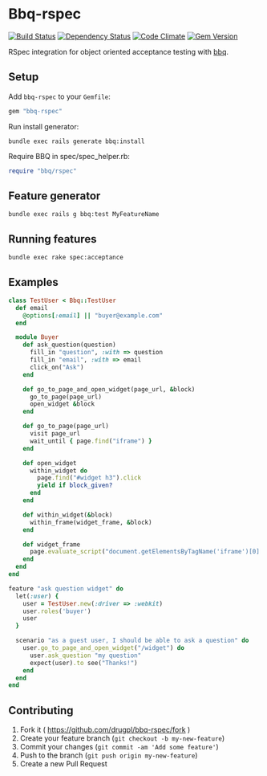 # Bbq-rspec

[![Build Status](https://secure.travis-ci.org/drugpl/bbq-rspec.png)](http://travis-ci.org/drugpl/bbq-rspec) [![Dependency Status](https://gemnasium.com/drugpl/bbq-rspec.png)](https://gemnasium.com/drugpl/bbq-rspec) [![Code Climate](https://codeclimate.com/github/drugpl/bbq-rspec.png)](https://codeclimate.com/github/drugpl/bbq-rspec) [![Gem Version](https://badge.fury.io/rb/bbq-rspec.png)](http://badge.fury.io/rb/bbq-rspec)


RSpec integration for object oriented acceptance testing with [bbq](https://github.com/drugpl/bbq).

## Setup

Add `bbq-rspec` to your `Gemfile`:

```ruby
gem "bbq-rspec"
```

Run install generator:

```
bundle exec rails generate bbq:install
```

Require BBQ in spec/spec_helper.rb:

```ruby
require "bbq/rspec"
```

## Feature generator

```
bundle exec rails g bbq:test MyFeatureName
```

## Running features

```
bundle exec rake spec:acceptance
```

## Examples

```ruby
class TestUser < Bbq::TestUser
  def email
    @options[:email] || "buyer@example.com"
  end

  module Buyer
    def ask_question(question)
      fill_in "question", :with => question
      fill_in "email", :with => email
      click_on("Ask")
    end

    def go_to_page_and_open_widget(page_url, &block)
      go_to_page(page_url)
      open_widget &block
    end

    def go_to_page(page_url)
      visit page_url
      wait_until { page.find("iframe") }
    end

    def open_widget
      within_widget do
        page.find("#widget h3").click
        yield if block_given?
      end
    end

    def within_widget(&block)
      within_frame(widget_frame, &block)
    end

    def widget_frame
      page.evaluate_script("document.getElementsByTagName('iframe')[0].id")
    end
  end
end
```

```ruby
feature "ask question widget" do
  let(:user) {
    user = TestUser.new(:driver => :webkit)
    user.roles('buyer')
    user
  }

  scenario "as a guest user, I should be able to ask a question" do
    user.go_to_page_and_open_widget("/widget") do
      user.ask_question "my question"
      expect(user).to see("Thanks!")
    end
  end
end
```

## Contributing

1. Fork it ( https://github.com/drugpl/bbq-rspec/fork )
2. Create your feature branch (`git checkout -b my-new-feature`)
3. Commit your changes (`git commit -am 'Add some feature'`)
4. Push to the branch (`git push origin my-new-feature`)
5. Create a new Pull Request
